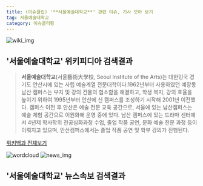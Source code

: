 ```yaml
---
title: (이슈클립) '**서울예술대학교**' 관련 이슈, 기사 모아 보기
tag: 서울예술대학교
category: 이슈클리핑
---
```

![wiki_img](https://user-images.githubusercontent.com/42597476/44503234-41136a80-a6d0-11e8-9071-6fc6418eafe4.png)
## **'**서울예술대학교**'** 위키피디아 검색결과
>**서울예술대학교**(서울藝術大學校, Seoul Institute of the Arts)는 대한민국 경기도 안산시에 있는 사립 예술계열 전문대학이다.1962년부터 사용하였던 예장동 남산 캠퍼스는 부지 및 강의 건물의 협소함을 해결하고, 학생 복지, 강의 효율을 높이기 위하여 1995년부터 안산에 신 캠퍼스를 조성하기 시작해 2001년 이전했다. 캠퍼스 이전 후 안산은 예술 전문 교육 공간으로, 서울에 있는 남산캠퍼스는 예술 체험 공간으로 이원화해 운영 중에 있다. 남산 캠퍼스에 있는 드라마 센터에서 4년제 학사학위 전공심화과정 수업, 졸업 작품 공연, 문화 예술 전문 과정 등이 이뤄지고 있으며, 안산캠퍼스에서는 졸업 작품 공연 및 학부 강의가 진행된다.

<a href="https://ko.wikipedia.org/wiki/서울예술대학교" target="_blank">위키백과 전체보기</a>

![wordcloud](https://s3.ap-northeast-2.amazonaws.com/lyrics101-wordcloud/2018-10-04-1538641460.png)
![news_img](https://user-images.githubusercontent.com/42597476/44507050-1206f400-a6e4-11e8-8d98-7ffbfebb353f.png)
## **'**서울예술대학교**'** 뉴스속보 검색결과

